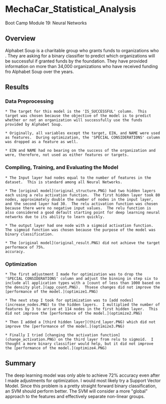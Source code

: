 # MechaCar_Statistical_Analysis
Boot Camp Module 19: Neural Networks

## Overview
Alphabet Soup is a charitable group who grants funds to organizations who   .  They are asking for a binary classifier to predict which organizations will be successful if granted funds by the foundation.  They have provided information on more than 34,000 organizations who have received funding fro Alphabet Soup over the years.  


## Results
### Data Preprocessing
    * The target for this model is the 'IS_SUCCESSFUL' column.  This target was chosen because the objective of the model is to predict whether or not an organization will successfully use the funds provided by Alphabet Soup.

    * Originally, all variables except the target, EIN, and NAME were used as features.  During optimization, the 'SPECIAL CONSIDERATIONS' column was dropped as a feature as well.  

    * EIN and NAME had no bearing on the success of the organization and were, therefore, not used as either features or targets.

### Compiling, Training, and Evaluating the Model
    * The Input layer had nodes equal to the number of features in the dataset.  This is standard among all Neural Networks.

    * The [original model](original_structure.PNG) had two hidden layers each using a relu activation function.  The first hidden layer took 80 nodes, approximately double the number of nodes in the input layer, and the second layer had 30.  The relu activation function was chosen because there were no negative input values.  The relu function is also considered a good default starting point for deep learning neural networks due to its ability to learn quickly.

    * The output layer had one node with a sigmoid activation function.  The sigmoid function was chosen because the purpose of the model was binary classification.  

    * The [original model](original_result.PNG) did not achieve the target performace of 75%.
    accuracy.

### Optimization
    * The first adjustment I made for optimization was to drop the 'SPECIAL CONSIDERATIONS' column and adjust the binning in step six to include all application types with a [count of less than 1000 based on the density plot.](app_count.PNG).  Thsese changes did not improve the [performance of the model.](optimize1.PNG)

    * The next step I took for optimization was to [add nodes](increase_nodes.PNG) to the hidden layers.  I multiplied the number of features by 3 to arrive at 114 nodes in the first hidden layer.  This did not improve the [performance of the model.](optimize2.PNG)

    * Then I added a [third hidden layer](third_layer.PNG) which did not improve the [performance of the model.](optimize3.PNG)

    * Finally I tried [changing the activation function](change_activation.PNG) on the third layer from relu to sigmoid.  I thought a more binary classifier would help, but it did not improve the [performance of the model.](optimize4.PNG)

## Summary
The deep learning model was only able to achieve 72% accuracy even after I made adjustments for optimization.  I would most likely try a Support Vector Model. Since this problem is a pretty straight forward binary classification, an SVM should perform better.  The SVM will consider a more "global" approach to the features and effectively separate non-linear groups. 



